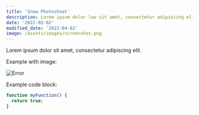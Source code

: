 ```yaml
---
title: 'Snow Photoshoot'
description: Lorem ipsum dolor low sit amet, consectetur adipiscing elit.
date: '2022-02-02'
modified_date: '2022-04-02'
image: /assets/images/screenshot.png
---
```


Lorem ipsum dolor sit amet, consectetur adipiscing elit.

Example with image:

![Error](@@baseUrl@@/assets/images/clerk.png)

Example code block:

```js
function myFunction() {
  return true;
}
```
